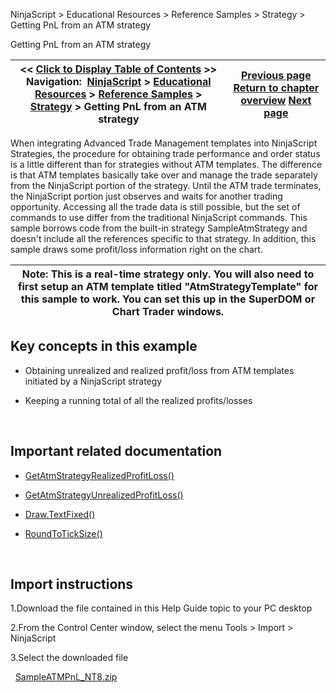 ﻿
NinjaScript \> Educational Resources \> Reference Samples \> Strategy \> Getting PnL from an ATM strategy

Getting PnL from an ATM strategy

| \<\< [Click to Display Table of Contents](getting_pnl_from_an_atm_strate.md) \>\> **Navigation:**     [NinjaScript](ninjascript.md) \> [Educational Resources](educational_resources.md) \> [Reference Samples](reference_samples.md) \> [Strategy](strategy2.md) \> Getting PnL from an ATM strategy | [Previous page](entering_on_one_time_frame_and.md) [Return to chapter overview](strategy2.md) [Next page](halting_a_strategy_once_user_d.md) |
| --- | --- |
When integrating Advanced Trade Management templates into NinjaScript Strategies, the procedure for obtaining trade performance and order status is a little different than for strategies without ATM templates. The difference is that ATM templates basically take over and manage the trade separately from the NinjaScript portion of the strategy. Until the ATM trade terminates, the NinjaScript portion just observes and waits for another trading opportunity. Accessing all the trade data is still possible, but the set of commands to use differ from the traditional NinjaScript commands. This sample borrows code from the built\-in strategy SampleAtmStrategy and doesn't include all the references specific to that strategy. In addition, this sample draws some profit/loss information right on the chart.
 

| Note: This is a real\-time strategy only. You will also need to first setup an ATM template titled "AtmStrategyTemplate" for this sample to work. You can set this up in the SuperDOM or Chart Trader windows. |
| --- |
## 
## 
## Key concepts in this example
- Obtaining unrealized and realized profit/loss from ATM templates initiated by a NinjaScript strategy

- Keeping a running total of all the realized profits/losses

 
## Important related documentation
- [GetAtmStrategyRealizedProfitLoss()](getatmstrategyrealizedprofitlo.md)

- [GetAtmStrategyUnrealizedProfitLoss()](getatmstrategyunrealizedprofit.md)

- [Draw.TextFixed()](draw_textfixed.md)

- [RoundToTickSize()](roundtoticksize.md)

 
## Import instructions
1\.Download the file contained in this Help Guide topic to your PC desktop

2\.From the Control Center window, select the menu Tools \> Import \> NinjaScript

3\.Select the downloaded file

 
[SampleATMPnL\_NT8\.zip](https://ninjatrader.com/support/helpGuides/nt8/samples/SampleATMPnL_NT8.zip)
